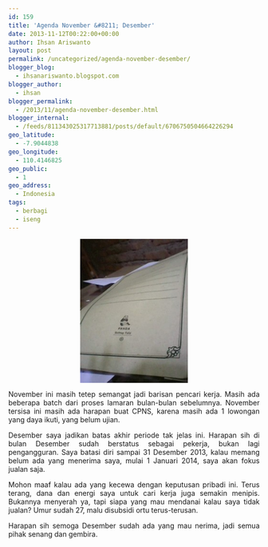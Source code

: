 ```yaml
---
id: 159
title: 'Agenda November &#8211; Desember'
date: 2013-11-12T00:22:00+00:00
author: Ihsan Ariswanto
layout: post
permalink: /uncategorized/agenda-november-desember/
blogger_blog:
  - ihsanariswanto.blogspot.com
blogger_author:
  - ihsan
blogger_permalink:
  - /2013/11/agenda-november-desember.html
blogger_internal:
  - /feeds/811343025317713881/posts/default/6706750504664226294
geo_latitude:
  - -7.9044838
geo_longitude:
  - 110.4146825
geo_public:
  - 1
geo_address:
  - Indonesia
tags:
  - berbagi
  - iseng
---
```

<div style="text-align: justify;" xmlns="https://www.w3.org/1999/xhtml">
  <a href="/wp-content/uploads/2013/11/1384190549834.jpeg"><img border="0" src="/wp-content/uploads/2013/11/1384190549834-225x300.jpeg" style="cursor: hand; cursor: pointer; display: block; height: 288px; margin: 0px auto 10px; text-align: center; width: 216px;" /></a></p> 
  
  <p>
    November ini masih tetep semangat jadi barisan pencari kerja. Masih ada beberapa batch dari proses lamaran bulan-bulan sebelumnya. November tersisa ini masih ada harapan buat CPNS, karena masih ada 1 lowongan yang daya ikuti, yang belum ujian.<br /><a name='more'></a>
  </p>
  
  <p>
    Desember saya jadikan batas akhir periode tak jelas ini. Harapan sih di bulan Desember sudah berstatus sebagai pekerja, bukan lagi pengangguran. Saya batasi diri sampai 31 Desember 2013, kalau memang belum ada yang menerima saya, mulai 1 Januari 2014, saya akan fokus jualan saja.
  </p>
  
  <p>
    Mohon maaf kalau ada yang kecewa dengan keputusan pribadi ini. Terus terang, dana dan energi saya untuk cari kerja juga semakin menipis. Bukannya menyerah ya, tapi siapa yang mau mendanai kalau saya tidak jualan? Umur sudah 27, malu disubsidi ortu terus-terusan.
  </p>
  
  <p>
    Harapan sih semoga Desember sudah ada yang mau nerima, jadi semua pihak senang dan gembira.
  </p>
</div>